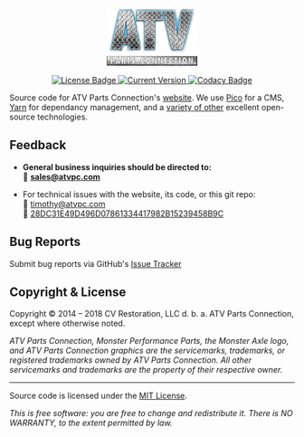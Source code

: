 <p align="center">
    <img src="https://raw.githubusercontent.com/atvpc/atvpc.com/master/themes/atvpc-bootstrap/img/logo.png" alt="ATV Parts Connection Logo">
</p>
<p align="center">
    <a href="https://github.com/atvpc/atvpc.com/blob/master/LICENSE">
        <img src="https://img.shields.io/github/license/atvpc/atvpc.com.svg" alt="License Badge">
    </a>
    <a href="https://github.com/atvpc/atvpc.com/releases">
        <img src="https://img.shields.io/github/tag/atvpc/atvpc.com.svg" alt="Current Version">
    </a>
    <a href="https://www.codacy.com/app/timothykeith/atvpc.com">
        <img src="https://api.codacy.com/project/badge/Grade/c18d8f710dc744fb940f1124b0f9378e" alt="Codacy Badge">
    </a>
</p>

Source code for ATV Parts Connection's [website](http://atvpc.com). We use [Pico](https://github.com/picocms/Pico) for a CMS, [Yarn](https://yarnpkg.com/en/) for dependancy management, and a [variety of other](https://github.com/atvpc/atvpc.com/blob/bootstrap/humans.txt) excellent open-source technologies.

## Feedback

- **General business inquiries should be directed to:**  
  :email: **[sales@atvpc.com](mailto:sales@atvpc.com)**

- For technical issues with the website, its code, or this git repo:  
  :email: [timothy@atvpc.com](mailto:timothy@atvpc.com)  
  :key: [28DC31E49D496D07861334417982B15239458B9C](https://gist.github.com/keithieopia/9dd6d4197f76c244e2e0daa4ebcd5c15)

## Bug Reports
Submit bug reports via GitHub's [Issue Tracker](https://github.com/atvpc/atvpc.com/issues)


## Copyright & License
Copyright &copy; 2014 &ndash; 2018 CV Restoration, LLC d. b. a. ATV Parts Connection, except where otherwise noted.

*ATV Parts Connection, Monster Performance Parts, the Monster Axle logo, and ATV Parts Connection graphics are the servicemarks, trademarks, or registered trademarks owned by ATV Parts Connection. All other servicemarks and trademarks are the property of their respective owner.*

---

Source code is licensed under the [MIT License](https://github.com/keithieopia/atvpc.com/blob/master/LICENSE).

*This is free software: you are free to change and redistribute it. There is NO WARRANTY, to the extent permitted by law.*

